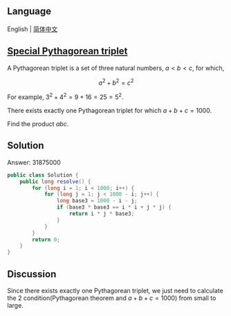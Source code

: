 ## Language

English | [简体中文](README-zh_CN.md)

## [Special Pythagorean triplet](https://projecteuler.net/problem=9)

A Pythagorean triplet is a set of three natural numbers, $a < b < c$, for which,

$$a^2 + b^2 = c^2$$

For example, $3^2 + 4^2 = 9 + 16 = 25 = 5^2$.

There exists exactly one Pythagorean triplet for which $a + b + c = 1000$.

Find the product $abc$.

## Solution

Answer: 31875000

```java
public class Solution {
	public long resolve() {
		for (long i = 1; i < 1000; i++) {
			for (long j = 1; j < 1000 - i; j++) {
				long base3 = 1000 - i - j;
				if (base3 * base3 == i * i + j * j) {
					return i * j * base3;
				}
			}
		}
		return 0;
	}
}
```

## Discussion

Since there exists exactly one Pythagorean triplet, we just need to calculate the 2 condition(Pythagorean theorem and $a + b + c = 1000$) from small to large.
